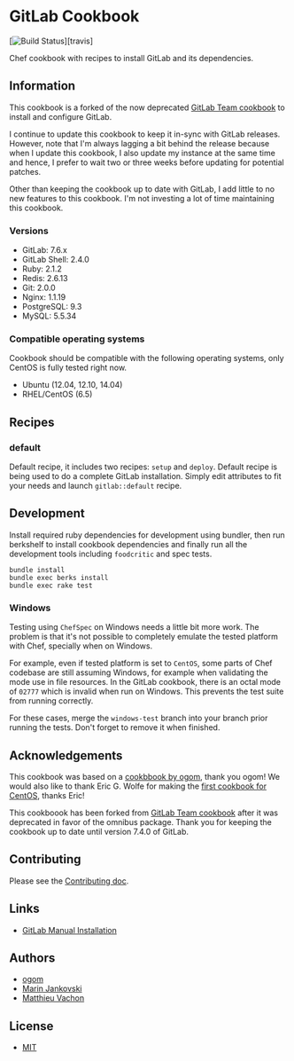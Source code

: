 # GitLab Cookbook

[![Build Status](https://secure.travis-ci.org/maoueh/cookbook-gitlab.png?branch=master)][travis]

Chef cookbook with recipes to install GitLab and its dependencies.

## Information

This cookbook is a forked of the now deprecated [GitLab Team cookbook](https://gitlab.com/gitlab-org/cookbook-gitlab)
to install and configure GitLab.

I continue to update this cookbook to keep it in-sync with GitLab releases. However,
note that I'm always lagging a bit behind the release because when I update this
cookbook, I also update my instance at the same time and hence, I prefer to wait
two or three weeks before updating for potential patches.

Other than keeping the cookbook up to date with GitLab, I add little to no
new features to this cookbook. I'm not investing a lot of time maintaining
this cookbook.

### Versions

* GitLab: 7.6.x
* GitLab Shell: 2.4.0
* Ruby: 2.1.2
* Redis: 2.6.13
* Git: 2.0.0
* Nginx: 1.1.19
* PostgreSQL: 9.3
* MySQL: 5.5.34

### Compatible operating systems

Cookbook should be compatible with the following operating systems,
only CentOS is fully tested right now.

* Ubuntu (12.04, 12.10, 14.04)
* RHEL/CentOS (6.5)

## Recipes

### default

Default recipe, it includes two recipes: `setup` and `deploy`. Default recipe is
being used to do a complete GitLab installation. Simply edit attributes to fit
your needs and launch `gitlab::default` recipe.

## Development

Install required ruby dependencies for development using bundler, then run
berkshelf to install cookbook dependencies and finally run all the
development tools including `foodcritic` and spec tests.

```
bundle install
bundle exec berks install
bundle exec rake test
```

### Windows

Testing using `ChefSpec` on Windows needs a little bit more work. The problem
is that it's not possible to completely emulate the tested platform with
Chef, specially when on Windows.

For example, even if tested platform is set to `CentOS`, some parts of Chef
codebase are still assuming Windows, for example when validating the mode
use in file resources. In the GitLab cookbook, there is an octal mode of
`02777` which is invalid when run on Windows. This prevents the test suite
from running correctly.

For these cases, merge the `windows-test` branch into your branch prior
running the tests. Don't forget to remove it when finished.

## Acknowledgements

This cookbook was based on a [cookbbook by ogom](https://github.com/ogom/cookbook-gitlab), thank you
ogom! We would also like to thank Eric G. Wolfe for making the [first cookbook for CentOS](https://github.com/atomic-penguin/cookbook-gitlab), thanks Eric!

This cookboook has been forked from [GitLab Team cookbook](https://gitlab.com/gitlab-org/cookbook-gitlab)
after it was deprecated in favor of the omnibus package. Thank you for keeping the cookbook up to date
until version 7.4.0 of GitLab.

## Contributing

Please see the [Contributing doc](CONTRIBUTING.md).

## Links

* [GitLab Manual Installation](https://github.com/gitlabhq/gitlabhq/blob/master/doc/install/installation.md)

## Authors

* [ogom](https://github.com/ogom)
* [Marin Jankovski](https://github.com/maxlazio)
* [Matthieu Vachon](https://github.com/maoueh)

## License

* [MIT](LICENSE)
